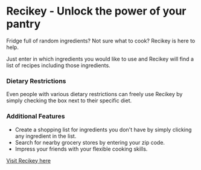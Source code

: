 # Recikey - Unlock the power of your pantry

Fridge full of random ingredients? Not sure what to cook? Recikey is here to help.

Just enter in which ingredients you would like to use and Recikey will find a list of recipes including those ingredients.

### Dietary Restrictions

Even people with various dietary restrictions can freely use Recikey by simply checking the box next to their specific diet.

### Additional Features

* Create a shopping list for ingredients you don't have by simply clicking any ingredient in the list.
* Search for nearby grocery stores by entering your zip code.
* Impress your friends with your flexible cooking skills.

[Visit Recikey here](https://c9-recipe-test.herokuapp.com/index.html)
